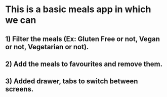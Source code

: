 # This is a basic meals app in which we can 
## 1) Filter the meals (Ex: Gluten Free or not, Vegan or not, Vegetarian or not).
## 2) Add the meals to favourites and remove them.
## 3) Added drawer, tabs to switch between screens.

